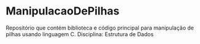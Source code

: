# ManipulacaoDePilhas
Repositório que contém biblioteca e código principal para manipulação de pilhas usando linguagem C. Disciplina: Estrutura de Dados
